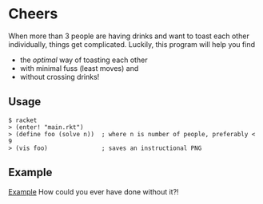 # Cheers
When more than 3 people are having drinks and want to toast each other individually, things get complicated. Luckily, this program will help you find 
- the *optimal* way of toasting each other
- with minimal fuss (least moves) and
- without crossing drinks!

## Usage
```
$ racket
> (enter! "main.rkt")
> (define foo (solve n))  ; where n is number of people, preferably < 9
> (vis foo)               ; saves an instructional PNG
```

## Example
[Example](http://dikidoom.github.io/cheers.png)
How could you ever have done without it?!